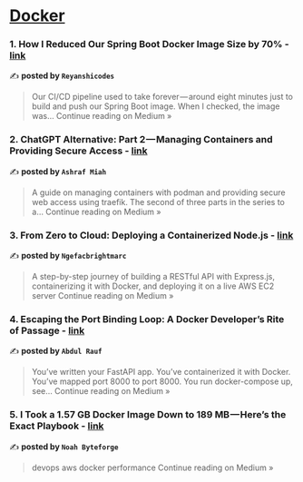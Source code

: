 
<h1><a href=https://medium.com/tag/docker/recommended target="_blank" rel="noopener noreferrer">Docker</a></h1>
<h3>1. How I Reduced Our Spring Boot Docker Image Size by 70% - <a href="https://medium.com/@reyanshicodes/how-i-reduced-our-spring-boot-docker-image-size-by-70-63dd2d6d4ddb?source=rss------docker-5" target="_blank" rel="noopener noreferrer">link</a></h3>

✍️ **posted by `Reyanshicodes`**

<blockquote>Our CI/CD pipeline used to take forever — around eight minutes just to build and push our Spring Boot image.
When I checked, the image was…
Continue reading on Medium »</blockquote>

<h3>2. ChatGPT Alternative: Part 2 — Managing Containers and Providing Secure Access - <a href="https://miah0x41.medium.com/chatgpt-alternative-part-2-managing-containers-and-providing-secure-access-24d0f155a96b?source=rss------docker-5" target="_blank" rel="noopener noreferrer">link</a></h3>

✍️ **posted by `Ashraf Miah`**

<blockquote>A guide on managing containers with podman and providing secure web access using traefik. The second of three parts in the series to a…
Continue reading on Medium »</blockquote>

<h3>3. From Zero to Cloud: Deploying a Containerized Node.js - <a href="https://medium.com/@ngefacbrightmarc/from-zero-to-cloud-deploying-a-containerized-node-js-8633cd062ce5?source=rss------docker-5" target="_blank" rel="noopener noreferrer">link</a></h3>

✍️ **posted by `Ngefacbrightmarc`**

<blockquote>A step-by-step journey of building a RESTful API with Express.js, containerizing it with Docker, and deploying it on a live AWS EC2 server
Continue reading on Medium »</blockquote>

<h3>4. Escaping the Port Binding Loop: A Docker Developer’s Rite of Passage - <a href="https://medium.com/@raufa0742/escaping-the-port-binding-loop-a-docker-developers-rite-of-passage-2f5c221ae2c2?source=rss------docker-5" target="_blank" rel="noopener noreferrer">link</a></h3>

✍️ **posted by `Abdul Rauf`**

<blockquote>You’ve written your FastAPI app. You’ve containerized it with Docker. You’ve mapped port 8000 to port 8000. You run docker-compose up, see…
Continue reading on Medium »</blockquote>

<h3>5. I Took a 1.57 GB Docker Image Down to 189 MB — Here’s the Exact Playbook - <a href="https://medium.com/@noahblogwriter2025/i-took-a-1-57-gb-docker-image-down-to-189-mb-heres-the-exact-playbook-35ff4287fc19?source=rss------docker-5" target="_blank" rel="noopener noreferrer">link</a></h3>

✍️ **posted by `Noah Byteforge`**

<blockquote>devops aws docker performance
Continue reading on Medium »</blockquote>

